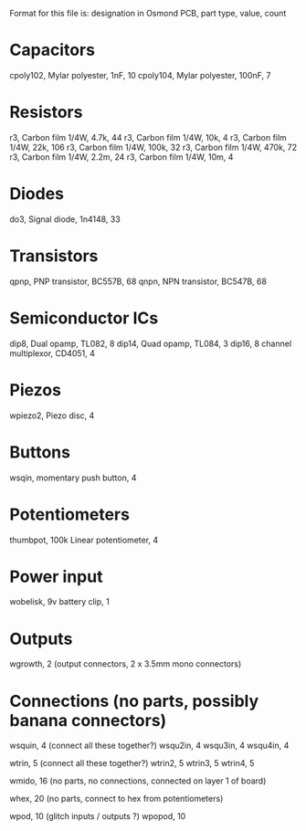 Format for this file is:
  designation in Osmond PCB, part type, value, count

Capacitors
==========
cpoly102, Mylar polyester, 1nF,  10
cpoly104, Mylar polyester, 100nF, 7

Resistors
=========
r3, Carbon film 1/4W, 4.7k,  44
r3, Carbon film 1/4W, 10k,    4
r3, Carbon film 1/4W, 22k,  106
r3, Carbon film 1/4W, 100k,  32
r3, Carbon film 1/4W, 470k,  72
r3, Carbon film 1/4W, 2.2m,  24
r3, Carbon film 1/4W, 10m,    4

Diodes
======
do3, Signal diode, 1n4148, 33

Transistors
===========
qpnp, PNP transistor, BC557B, 68
qnpn, NPN transistor, BC547B, 68

Semiconductor ICs
=================
dip8,  Dual opamp, TL082, 8
dip14, Quad opamp, TL084, 3
dip16, 8 channel multiplexor, CD4051, 4

Piezos
======
wpiezo2, Piezo disc, 4

Buttons
=======
wsqin, momentary push button, 4

Potentiometers
==============
thumbpot, 100k Linear potentiometer, 4

Power input
===========
wobelisk, 9v battery clip, 1

Outputs
=======
wgrowth, 2    (output connectors, 2 x 3.5mm mono connectors)

Connections (no parts, possibly banana connectors)
==================================================
wsquin,  4    (connect all these together?)
wsqu2in, 4
wsqu3in, 4
wsqu4in, 4

wtrin,   5    (connect all these together?)
wtrin2,  5
wtrin3,  5
wtrin4,  5

wmido,  16    (no parts, no connections, connected on layer 1 of board)

whex,   20    (no parts, connect to hex from potentiometers)

wpod,   10    (glitch inputs / outputs ?)
wpopod, 10
